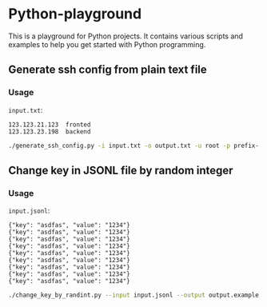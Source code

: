 # Python-playground

This is a playground for Python projects. It contains various scripts and examples to help you get started with Python programming.

## Generate ssh config from plain text file

### Usage

`input.txt`:
```
123.123.21.123  fronted
123.123.23.198  backend
```

```bash
./generate_ssh_config.py -i input.txt -o output.txt -u root -p prefix-
```

## Change key in JSONL file by random integer

### Usage

`input.jsonl`:
```jsonl
{"key": "asdfas", "value": "1234"}
{"key": "asdfas", "value": "1234"}
{"key": "asdfas", "value": "1234"}
{"key": "asdfas", "value": "1234"}
{"key": "asdfas", "value": "1234"}
{"key": "asdfas", "value": "1234"}
{"key": "asdfas", "value": "1234"}
{"key": "asdfas", "value": "1234"}
{"key": "asdfas", "value": "1234"}
```

```bash
./change_key_by_randint.py --input input.jsonl --output output.example.jsonl --key value --min 1 --max 1000
```